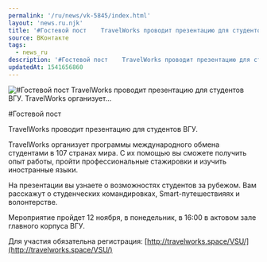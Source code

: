 ```yaml
---
permalink: '/ru/news/vk-5845/index.html'
layout: 'news.ru.njk'
title: '#Гостевой пост    TravelWorks проводит презентацию для студентов ВГУ. TravelWorks организует'
source: ВКонтакте
tags:
  - news_ru
description: '#Гостевой пост    TravelWorks проводит презентацию для студентов ВГУ. TravelWorks организует…'
updatedAt: 1541656860
---
```

![#Гостевой пост    TravelWorks проводит презентацию для студентов ВГУ. TravelWorks организует…](https://sun9-59.userapi.com/impf/c845021/v845021892/12e475/qG-y53kVCh0.jpg?size=640x380&quality=96&proxy=1&sign=00787bade995611e51e9b7eea65f37b0&c_uniq_tag=fDPqutGMGpB6FFP6u9TK6B2EGj4l2kb3sIPHTLeAKJI&type=album)

#Гостевой пост

TravelWorks проводит презентацию для студентов ВГУ.

TravelWorks организует программы международного обмена студентами в 107 странах мира. С их помощью вы сможете получить опыт работы, пройти профессиональные стажировки и изучить иностранные языки.

На презентации вы узнаете о возможностях студентов за рубежом. Вам расскажут о студенческих командировках, Smart-путешествияях и волонтерстве.

Мероприятие пройдет 12 ноября, в понедельник, в 16:00 в актовом зале главного корпуса ВГУ.

Для участия обязательна регистрация: [http://travelworks.space/VSU/](http://travelworks.space/VSU/)
